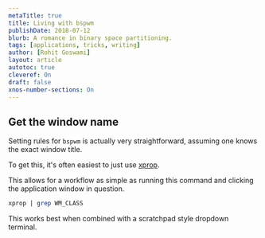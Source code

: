 ```yaml
---
metaTitle: true
title: Living with bspwm
publishDate: 2018-07-12
blurb: A romance in binary space partitioning.
tags: [applications, tricks, writing]
author: [Rohit Goswami]
layout: article
autotoc: true
cleveref: On
draft: false
xnos-number-sections: On
---
```


## Get the window name

Setting rules for `bspwm` is actually very straightforward, assuming one knows
the exact window title.

To get this, it's often easiest to just use
[xprop](https://xorg.freedesktop.org/wiki/).

This allows for a workflow as simple as running this command and clicking the
application window in question.

```bash
xprop | grep WM_CLASS
```

This works best when combined with a scratchpad style dropdown terminal.
